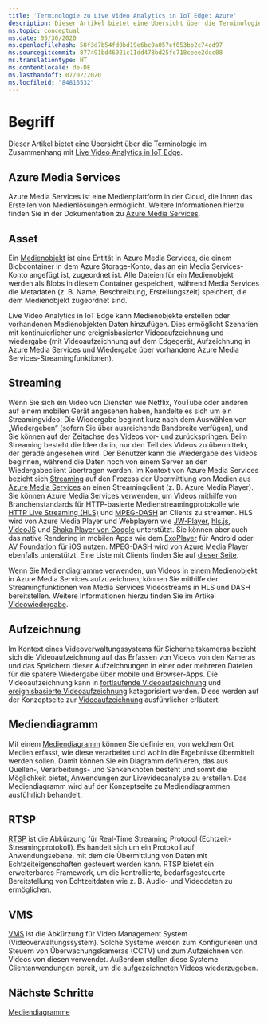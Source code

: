 ```yaml
---
title: 'Terminologie zu Live Video Analytics in IoT Edge: Azure'
description: Dieser Artikel bietet eine Übersicht über die Terminologie für Live Video Analytics in IoT Edge.
ms.topic: conceptual
ms.date: 05/30/2020
ms.openlocfilehash: 58f3d7b54fd0bd19e6bc0a057ef053bb2c74cd97
ms.sourcegitcommit: 877491bd46921c11dd478bd25fc718ceee2dcc08
ms.translationtype: HT
ms.contentlocale: de-DE
ms.lasthandoff: 07/02/2020
ms.locfileid: "84816532"
---
```

# <a name="terminology"></a>Begriff

Dieser Artikel bietet eine Übersicht über die Terminologie im Zusammenhang mit [Live Video Analytics in IoT Edge](overview.md).

## <a name="azure-media-services"></a>Azure Media Services

Azure Media Services ist eine Medienplattform in der Cloud, die Ihnen das Erstellen von Medienlösungen ermöglicht. Weitere Informationen hierzu finden Sie in der Dokumentation zu [Azure Media Services](../latest/media-services-overview.md).

## <a name="asset"></a>Asset

Ein [Medienobjekt](../latest/assets-concept.md) ist eine Entität in Azure Media Services, die einem Blobcontainer in dem Azure Storage-Konto, das an ein Media Services-Konto angefügt ist, zugeordnet ist. Alle Dateien für ein Medienobjekt werden als Blobs in diesem Container gespeichert, während Media Services die Metadaten (z. B. Name, Beschreibung, Erstellungszeit) speichert, die dem Medienobjekt zugeordnet sind.

Live Video Analytics in IoT Edge kann Medienobjekte erstellen oder vorhandenen Medienobjekten Daten hinzufügen. Dies ermöglicht Szenarien mit kontinuierlicher und ereignisbasierter Videoaufzeichnung und -wiedergabe (mit Videoaufzeichnung auf dem Edgegerät, Aufzeichnung in Azure Media Services und Wiedergabe über vorhandene Azure Media Services-Streamingfunktionen).

## <a name="streaming"></a>Streaming

Wenn Sie sich ein Video von Diensten wie Netflix, YouTube oder anderen auf einem mobilen Gerät angesehen haben, handelte es sich um ein Streamingvideo. Die Wiedergabe beginnt kurz nach dem Auswählen von „Wiedergeben“ (sofern Sie über ausreichende Bandbreite verfügen), und Sie können auf der Zeitachse des Videos vor- und zurückspringen. Beim Streaming besteht die Idee darin, nur den Teil des Videos zu übermitteln, der gerade angesehen wird. Der Benutzer kann die Wiedergabe des Videos beginnen, während die Daten noch von einem Server an den Wiedergabeclient übertragen werden. Im Kontext von Azure Media Services bezieht sich [Streaming](https://en.wikipedia.org/wiki/Streaming_media) auf den Prozess der Übermittlung von Medien aus [Azure Media Services](https://docs.microsoft.com/azure/media-services/azure-media-player/azure-media-player-overview) an einen Streamingclient (z. B. Azure Media Player). Sie können Azure Media Services verwenden, um Videos mithilfe von Branchenstandards für HTTP-basierte Medienstreamingprotokolle wie [HTTP Live Streaming (HLS)](https://developer.apple.com/streaming/) und [MPEG-DASH](https://dashif.org/about/) an Clients zu streamen. HLS wird von Azure Media Player und Webplayern wie [JW-Player](https://www.jwplayer.com/), [hls.js](https://github.com/video-dev/hls.js/), [VideoJS](https://videojs.com/) und [Shaka Player von Google](https://github.com/google/shaka-player) unterstützt. Sie können aber auch das native Rendering in mobilen Apps wie dem [ExoPlayer](https://github.com/google/ExoPlayer) für Android oder [AV Foundation](https://developer.apple.com/av-foundation/) für iOS nutzen. MPEG-DASH wird von Azure Media Player ebenfalls unterstützt. Eine Liste mit Clients finden Sie auf [dieser Seite](https://dashif.org/clients/). 

Wenn Sie [Mediendiagramme](#media-graph) verwenden, um Videos in einem Medienobjekt in Azure Media Services aufzuzeichnen, können Sie mithilfe der Streamingfunktionen von Media Services Videostreams in HLS und DASH bereitstellen. Weitere Informationen hierzu finden Sie im Artikel [Videowiedergabe](video-playback-concept.md).

## <a name="recording"></a>Aufzeichnung

Im Kontext eines Videoverwaltungssystems für Sicherheitskameras bezieht sich die Videoaufzeichnung auf das Erfassen von Videos von den Kameras und das Speichern dieser Aufzeichnungen in einer oder mehreren Dateien für die spätere Wiedergabe über mobile und Browser-Apps. Die Videoaufzeichnung kann in [fortlaufende Videoaufzeichnung](continuous-video-recording-concept.md) und [ereignisbasierte Videoaufzeichnung](event-based-video-recording-concept.md) kategorisiert werden. Diese werden auf der Konzeptseite zur [Videoaufzeichnung](video-recording-concept.md) ausführlicher erläutert.

## <a name="media-graph"></a>Mediendiagramm

Mit einem [Mediendiagramm](media-graph-concept.md) können Sie definieren, von welchem Ort Medien erfasst, wie diese verarbeitet und wohin die Ergebnisse übermittelt werden sollen. Damit können Sie ein Diagramm definieren, das aus Quellen-, Verarbeitungs- und Senkenknoten besteht und somit die Möglichkeit bietet, Anwendungen zur Livevideoanalyse zu erstellen. Das Mediendiagramm wird auf der Konzeptseite zu Mediendiagrammen ausführlich behandelt.

## <a name="rtsp"></a>RTSP

[RTSP](https://tools.ietf.org/html/rfc2326) ist die Abkürzung für Real-Time Streaming Protocol (Echtzeit-Streamingprotokoll). Es handelt sich um ein Protokoll auf Anwendungsebene, mit dem die Übermittlung von Daten mit Echtzeiteigenschaften gesteuert werden kann. RTSP bietet ein erweiterbares Framework, um die kontrollierte, bedarfsgesteuerte Bereitstellung von Echtzeitdaten wie z. B. Audio- und Videodaten zu ermöglichen. 

## <a name="vms"></a>VMS

[VMS](https://en.wikipedia.org/wiki/Video_management_system) ist die Abkürzung für Video Management System (Videoverwaltungssystem). Solche Systeme werden zum Konfigurieren und Steuern von Überwachungskameras (CCTV) und zum Aufzeichnen von Videos von diesen verwendet. Außerdem stellen diese Systeme Clientanwendungen bereit, um die aufgezeichneten Videos wiederzugeben.

## <a name="next-steps"></a>Nächste Schritte

[Mediendiagramme](media-graph-concept.md)
